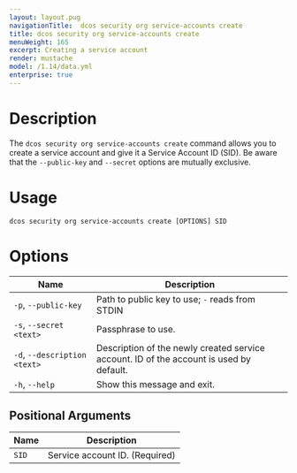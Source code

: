 ```yaml
---
layout: layout.pug
navigationTitle:  dcos security org service-accounts create
title: dcos security org service-accounts create
menuWeight: 165
excerpt: Creating a service account
render: mustache
model: /1.14/data.yml
enterprise: true
---
```


# Description

The `dcos security org service-accounts create` command allows you to create a service account and give it a Service Account ID (SID). Be aware that the `--public-key` and `--secret` options are mutually exclusive.

# Usage

```
dcos security org service-accounts create [OPTIONS] SID
```

# Options

| Name |  Description |
|---------|-------------|
| `-p`, `--public-key` <filename> | Path to public key to use; `-` reads from STDIN |
|  `-s`, `--secret <text>`   |       Passphrase to use. |
|  `-d`, `--description <text>`   |  Description of the newly created service account. ID of the account is used by default. |
|  `-h`, `--help` |  Show this message and exit.|

## Positional Arguments

| Name |  Description |
|---------|-------------|
| `SID` | Service account ID. (Required)|

